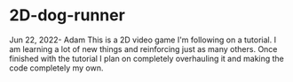 # 2D-dog-runner

Jun 22, 2022- Adam
This is a 2D video game I'm following on a tutorial.
I am learning a lot of new things and reinforcing just as many others. 
Once finished with the tutorial I plan on completely overhauling it and making the code completely my own. 
